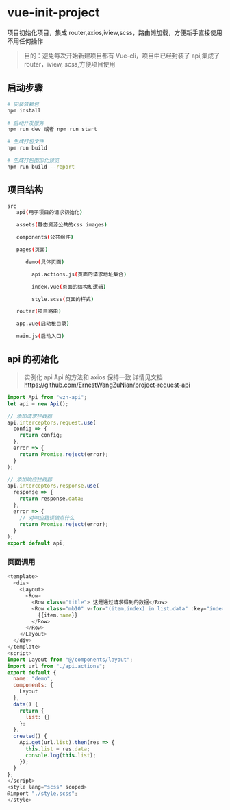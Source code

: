 # vue-init-project

项目初始化项目，集成 router,axios,iview,scss，路由懒加载，方便新手直接使用 不用任何操作

> 目的：避免每次开始新建项目都有 Vue-cli，项目中已经封装了 api,集成了 router，iview, scss,方便项目使用

## 启动步骤

```bash
# 安装依赖包
npm install

# 启动开发服务
npm run dev 或者 npm run start

# 生成打包文件
npm run build

# 生成打包图形化预览
npm run build --report
```

## 项目结构

```bash
src
   api(用于项目的请求初始化)

   assets(静态资源公共的css images)

   components(公共组件)

   pages(页面)

      demo(具体页面)

        api.actions.js(页面的请求地址集合)

        index.vue(页面的结构和逻辑)

        style.scss(页面的样式)

   router(项目路由)

   app.vue(启动根目录)

   main.js(启动入口)
```

## api 的初始化

> 实例化 api Api 的方法和 axios 保持一致 详情见文档<https://github.com/ErnestWangZuNian/project-request-api>

```js
import Api from "wzn-api";
let api = new Api();

// 添加请求拦截器
api.interceptors.request.use(
  config => {
    return config;
  },
  error => {
    return Promise.reject(error);
  }
);

// 添加响应拦截器
api.interceptors.response.use(
  response => {
    return response.data;
  },
  error => {
    // 对响应错误做点什么
    return Promise.reject(error);
  }
);
export default api;
```

### 页面调用

```js
<template>
  <div>
    <Layout>
      <Row>
        <Row class="title"> 这是通过请求得到的数据</Row>
        <Row class="mb10" v-for="(item,index) in list.data" :key="index">
          {{item.name}}
        </Row>
      </Row>
    </Layout>
  </div>
</template>
<script>
import Layout from "@/components/layout";
import url from "./api.actions";
export default {
  name: "demo",
  components: {
    Layout
  },
  data() {
    return {
      list: {}
    };
  },
  created() {
    Api.get(url.list).then(res => {
      this.list = res.data;
      console.log(this.list);
    });
  }
};
</script>
<style lang="scss" scoped>
@import "./style.scss";
</style>
```
